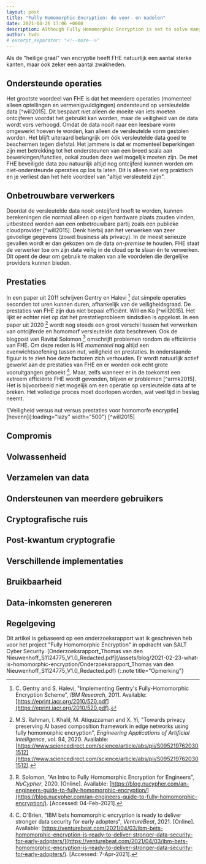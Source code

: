 ```yaml
---
layout: post
title: "Fully Homomorphic Encryption: de voor- en nadelen"
date: 2021-04-26 17:06 +0000
description: Although Fully Homomorphic Encryption is set to solve many problems, it also causes new ones. What are the pros and cons?
author: tvdn
# excerpt_separator: "<!--more-->"
---
```


Als de "heilige graal" van encryptie heeft FHE natuurlijk een aantal sterke kanten, maar ook zeker een aantal zwakheden.

## Ondersteunde operaties

Het grootste voordeel van FHE is dat het meerdere operaties (momenteel alleen optellingen en vermenigvuldigingen) ondersteund op versleutelde data [^will2015]. Dit bespaart niet alleen de moeite van iets moeten ontcijferen voordat het gebruikt kan worden, maar de veiligheid van de data wordt vors verhoogd. Omdat de data nooit naar een leesbare vorm omgewerkt hoeven te worden, kan alleen de versleutelde vorm gestolen worden. Het blijft uiteraard belangrijk om óók versleutelde data goed te beschermen tegen diefstal. Het jammere is dat er momenteel beperkingen zijn met betrekking tot het ondersteunen van een breed scala aan bewerkingen/functies, ookal zouden deze wel mogelijk moeten zijn. De met FHE beveiligde data zou natuurlijk altijd nog ontcijferd kunnen worden om niet-ondersteunde operaties op los ta laten. Dit is alleen niet erg praktisch en je verliest dan het hele voordeel van "altijd versleuteld zijn".

## Onbetrouwbare verwerkers

Doordat de versleutelde data nooit ontcijferd hoeft te worden, kunnen berekeningen die normaal alleen op eigen hardware plaats zouden vinden, uitbesteed worden aan een onbetrouwbare partij zoals een publieke cloudprovider [^will2015]. Denk hierbij aan het verwerken van zeer gevoelige gegevens (zowel business als privacy). In de meest serieuze gevallen wordt er dan gekozen om de data *on-premise* te houden. FHE staat de verwerker toe om zijn data veilig in de cloud op te slaan én te verwerken. Dit opent de deur om gebruik te maken van alle voordelen die dergelijke providers kunnen bieden.

## Prestaties

In een paper uit 2011 schrijven Gentry en Halevi [^gentry2011] dat simpele operaties seconden tot uren kunnen duren, afhankelijk van de veiligheidsgraad. De prestaties van FHE zijn dus niet bepaal efficiënt. Will en Ko [^will2015]. Het lijkt er echter niet op dat het prestatieprobleem sindsdien is opgelost. In een paper uit 2020 [^rahman2020] wordt nog steeds een groot verschil tussen het verwerken van ontcijferde en homomorf versleutelde data beschreven. Ook de blogpost van Ravital Solomon [^solomon2020] omschrijft problemen rondom de efficiëntie van FHE. Om deze reden is HE *momenteel* nog altijd een evenwichtsoefening tussen nut, veiligheid en prestaties. In onderstaande figuur is te zien hoe deze factoren zich verhouden. Er wordt natuurlijk actief gewerkt aan de prestaties van FHE en er worden ook echt grote vooruitgangen geboekt [^obrien2021]. Maar, zelfs wanneer er in de toekomst een extreem efficiënte FHE wordt gevonden, blijven er problemen [^armk2015]. Het is bijvoorbeeld niet mogelijk om een operatie op versleutelde data af te breken. Het volledige proces moet doorlopen worden, wat veel tijd in beslag neemt.

![Veiligheid versus nut versus prestaties voor homomorfe encryptie][hevenn]{:loading="lazy" width="500"} [^will2015]

## Compromis

## Volwassenheid

## Verzamelen van data

## Ondersteunen van meerdere gebruikers

## Cryptografische ruis

## Post-kwantum cryptografie

## Verschillende implementaties

## Bruikbaarheid

## Data-inkomsten genereren

## Regelgeving



Dit artikel is gebaseerd op een onderzoeksrapport wat ik geschreven heb voor het project "Fully Homomorphic Encryption" in opdracht van SALT Cyber Security. [Onderzoeksrapport_Thomas van den Nieuwenhoff_S1124775_V1.0_Redacted.pdf](/assets/blog/2021-02-23-what-is-homomorphic-encryption/Onderzoeksrapport_Thomas van den Nieuwenhoff_S1124775_V1.0_Redacted.pdf)
{:.note title="Opmerking"}

<!-- Sources -->
[^gentry2011]: C. Gentry and S. Halevi, "Implementing Gentry's Fully-Homomorphic Encryption Scheme", *IBM Research*, 2011. Available: [https://eprint.iacr.org/2010/520.pdf](https://eprint.iacr.org/2010/520.pdf).
[^rahman2020]: M.S. Rahman, I. Khalil, M. Atiquzzaman and X. Yi, "Towards privacy preserving AI based composition framework in edge networks using fully homomorphic encryption", *Engineering Applications of Artificial Intelligence*, vol. 94, 2020. Available: [https://www.sciencedirect.com/science/article/abs/pii/S0952197620301512](https://www.sciencedirect.com/science/article/abs/pii/S0952197620301512).
[^solomon2020]: R. Solomon, "An Intro to Fully Homomorphic Encryption for Engineers", *NuCypher*, 2020. [Online]. Available: [https://blog.nucypher.com/an-engineers-guide-to-fully-homomorphic-encryption/](https://blog.nucypher.com/an-engineers-guide-to-fully-homomorphic-encryption/). [Accessed: 04-Feb-2021].
[^obrien2021]: C. O'Brien, "IBM bets homomorphic encryption is ready to deliver stronger data security for early adopters", *VentureBeat*, 2021. [Online]. Available: [https://venturebeat.com/2021/04/03/ibm-bets-homomorphic-encryption-is-ready-to-deliver-stronger-data-security-for-early-adopters/](https://venturebeat.com/2021/04/03/ibm-bets-homomorphic-encryption-is-ready-to-deliver-stronger-data-security-for-early-adopters/). [Accessed: 7-Apr-2021].
